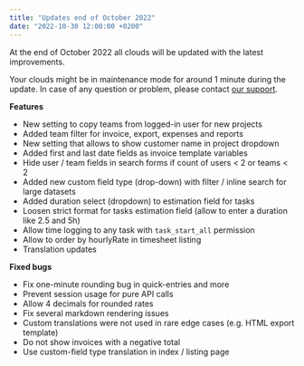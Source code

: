 ```yaml
---
title: "Updates end of October 2022"
date: "2022-10-30 12:00:00 +0200"
---
```


At the end of October 2022 all clouds will be updated with the latest improvements.

Your clouds might be in maintenance mode for around 1 minute during the update.
In case of any question or problem, please contact [our support](https://www.kimai.cloud/support-center/request).

**Features**

- New setting to copy teams from logged-in user for new projects
- Added team filter for invoice, export, expenses and reports
- New setting that allows to show customer name in project dropdown
- Added first and last date fields as invoice template variables
- Hide user / team fields in search forms if count of users < 2 or teams < 2
- Added new custom field type (drop-down) with filter / inline search for large datasets
- Added duration select (dropdown) to estimation field for tasks
- Loosen strict format for tasks estimation field (allow to enter a duration like 2.5 and 5h)
- Allow time logging to any task with `task_start_all` permission
- Allow to order by hourlyRate in timesheet listing
- Translation updates

**Fixed bugs**

- Fix one-minute rounding bug in quick-entries and more
- Prevent session usage for pure API calls
- Allow 4 decimals for rounded rates
- Fix several markdown rendering issues
- Custom translations were not used in rare edge cases (e.g. HTML export template)
- Do not show invoices with a negative total
- Use custom-field type translation in index / listing page
